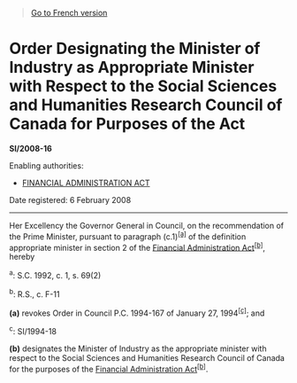 > [Go to French version](/fr/Règlements/Textes%20réglementaires/2008/16.md)

# Order Designating the Minister of Industry as Appropriate Minister with Respect to the Social Sciences and Humanities Research Council of Canada for Purposes of the Act

**SI/2008-16**

Enabling authorities: 
- [FINANCIAL ADMINISTRATION ACT](/en/Acts/Revised%20Statutes%20of%20Canada/F/F-11.md)

Date registered: 6 February 2008

----------

Her Excellency the Governor General in Council, on the recommendation of the Prime Minister, pursuant to paragraph (c.1)<sup><a href='#footnotea_e'>[a]</a></sup> of the definition appropriate minister in section 2 of the [Financial Administration Act](/en/Acts/Revised%20Statutes%20of%20Canada/F/F-11.md)<sup><a href='#footnoteb_e'>[b]</a></sup>, hereby

<a name='footnotea_e'><sup>a</sup></a>: S.C. 1992, c. 1, s. 69(2)<br />

<a name='footnoteb_e'><sup>b</sup></a>: R.S., c. F-11<br />

**(a)** revokes Order in Council P.C. 1994-167 of January 27, 1994<sup><a href='#footnotec_e'>[c]</a></sup>; and

<a name='footnotec_e'><sup>c</sup></a>: SI/1994-18<br />



**(b)** designates the Minister of Industry as the appropriate minister with respect to the Social Sciences and Humanities Research Council of Canada for the purposes of the [Financial Administration Act](/en/Acts/Revised%20Statutes%20of%20Canada/F/F-11.md)<sup><a href='#footnoteb_e'>[b]</a></sup>.




